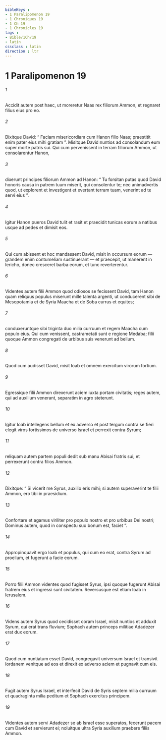 ```yaml
---
bibleKeys : 
- 1 Paralipomenon 19
- 1 Chroniques 19
- 1 Ch 19
- 1 Chronicles 19
tags : 
- Bible/1Ch/19
- latin
cssclass : latin
direction : ltr
---
```


# 1 Paralipomenon 19

###### 1
Accidit autem post haec, ut moreretur Naas rex filiorum Ammon, et regnaret filius eius pro eo. 
###### 2
Dixitque David: “ Faciam misericordiam cum Hanon filio Naas; praestitit enim pater eius mihi gratiam ”. Misitque David nuntios ad consolandum eum super morte patris sui. Qui cum pervenissent in terram filiorum Ammon, ut consolarentur Hanon, 
###### 3
dixerunt principes filiorum Ammon ad Hanon: “ Tu forsitan putas quod David honoris causa in patrem tuum miserit, qui consolentur te; nec animadvertis quod, ut explorent et investigent et evertant terram tuam, venerint ad te servi eius ”. 
###### 4
Igitur Hanon pueros David tulit et rasit et praecidit tunicas eorum a natibus usque ad pedes et dimisit eos. 
###### 5
Qui cum abissent et hoc mandassent David, misit in occursum eorum — grandem enim contumeliam sustinuerant — et praecepit, ut manerent in Iericho, donec cresceret barba eorum, et tunc reverterentur.
###### 6
Videntes autem filii Ammon quod odiosos se fecissent David, tam Hanon quam reliquus populus miserunt mille talenta argenti, ut conducerent sibi de Mesopotamia et de Syria Maacha et de Soba currus et equites; 
###### 7
conduxeruntque sibi triginta duo milia curruum et regem Maacha cum populo eius. Qui cum venissent, castrametati sunt e regione Medaba; filii quoque Ammon congregati de urbibus suis venerunt ad bellum.
###### 8
Quod cum audisset David, misit Ioab et omnem exercitum virorum fortium. 
###### 9
Egressique filii Ammon direxerunt aciem iuxta portam civitatis; reges autem, qui ad auxilium venerant, separatim in agro steterunt. 
###### 10
Igitur Ioab intellegens bellum et ex adverso et post tergum contra se fieri elegit viros fortissimos de universo Israel et perrexit contra Syrum; 
###### 11
reliquam autem partem populi dedit sub manu Abisai fratris sui, et perrexerunt contra filios Ammon. 
###### 12
Dixitque: “ Si vicerit me Syrus, auxilio eris mihi; si autem superaverint te filii Ammon, ero tibi in praesidium. 
###### 13
Confortare et agamus viriliter pro populo nostro et pro urbibus Dei nostri; Dominus autem, quod in conspectu suo bonum est, faciet ”. 
###### 14
Appropinquavit ergo Ioab et populus, qui cum eo erat, contra Syrum ad proelium, et fugerunt a facie eorum. 
###### 15
Porro filii Ammon videntes quod fugisset Syrus, ipsi quoque fugerunt Abisai fratrem eius et ingressi sunt civitatem. Reversusque est etiam Ioab in Ierusalem.
###### 16
Videns autem Syrus quod cecidisset coram Israel, misit nuntios et adduxit Syrum, qui erat trans fluvium; Sophach autem princeps militiae Adadezer erat dux eorum. 
###### 17
Quod cum nuntiatum esset David, congregavit universum Israel et transivit Iordanem venitque ad eos et direxit ex adverso aciem et pugnavit cum eis. 
###### 18
Fugit autem Syrus Israel, et interfecit David de Syris septem milia curruum et quadraginta milia peditum et Sophach exercitus principem. 
###### 19
Videntes autem servi Adadezer se ab Israel esse superatos, fecerunt pacem cum David et servierunt ei; noluitque ultra Syria auxilium praebere filiis Ammon.
